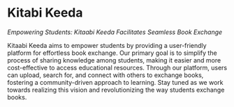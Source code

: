 # Kitabi Keeda
*Empowering Students: Kitaabi Keeda Facilitates Seamless Book Exchange*

Kitaabi Keeda aims to empower students by providing a user-friendly platform for effortless book exchange. Our primary goal is to simplify the process of sharing knowledge among students, making it easier and more cost-effective to access educational resources. Through our platform, users can upload, search for, and connect with others to exchange books, fostering a community-driven approach to learning. Stay tuned as we work towards realizing this vision and revolutionizing the way students exchange books.
